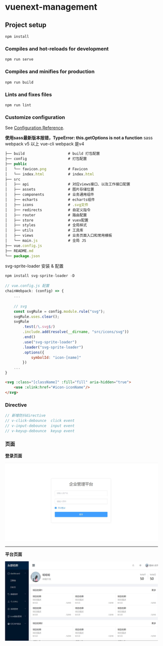 # vuenext-management

## Project setup
```
npm install
```

### Compiles and hot-reloads for development
```
npm run serve
```

### Compiles and minifies for production
```
npm run build
```

### Lints and fixes files
```
npm run lint
```

### Customize configuration
See [Configuration Reference](https://cli.vuejs.org/config/).

**使用sass最新版本报错，TypeError: this.getOptions is not a function**
sass webpack v5 以上
vue-cli webpack 是v4

``` js
├── build                    # build 打包配置
├── config                   # 打包配置
├── public
│   └── favicon.png          # Favicon
│   └── index.html           # index.html
├── src
│   ├── api                  # 对应views接口、以及工作接口配置
│   ├── assets               # 图片存储位置
│   ├── components           # 业务通用组件
│   ├── echarts              # echarts组件
│   ├── icons                # .svg文件
│   ├── redirects            # 自定义指令
│   ├── router               # 路由配置
│   ├── store                # vuex配置
│   ├── styles               # 全局样式
│   ├── utils                # 工具库
│   ├── views                # 业务页面入口和常用模板
│   └── main.js              # 全局 JS
├── vue.config.js
├── README.md
└── package.json
```

svg-sprite-loader 安装 & 配置
```js
npm install svg-sprite-loader -D

// vue.config.js 配置
chainWebpack: (config) => {
    ...
    
    // svg
    const svgRule = config.module.rule("svg");
    svgRule.uses.clear();
    svgRule
        .test(/\.svg$/)
        .include.add(resolve(__dirname, "src/icons/svg"))
        .end()
        .use("svg-sprite-loader")
        .loader("svg-sprite-loader")
        .options({
            symbolId: "icon-[name]"
        })
    ...
}
```
```html
<svg :class="[className]" :fill="fill" aria-hidden="true">
    <use :xlink:href="#icon-iconName"/>
</svg>
```


### Directive
```js
// 新增防抖directive
// v-click-debounce  click event
// v-input-debounce  input event
// v-keyup-debounce  keyup event
```

### 页面

**登录页面**

![](.\image\login.jpg)

****

**平台页面**

![](.\image\main.jpg)

